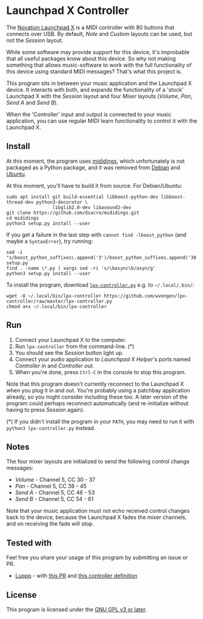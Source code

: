 # Launchpad X Controller

The [Novation Launchpad X](https://novationmusic.com/en/launch/launchpad-x) is a MIDI controller
with 80 buttons that connects over USB. By default, _Note_ and _Custom_ layouts can be used, but
not the _Session_ layout.

While some software may provide support for this device, it's improbable that all useful packages
know about this device. So why not making something that allows music-software to work with the
full functionality of this device using standard MIDI messages? That's what this project is.

This program sits in between your music application and the Launchpad X device. It interacts with
both, and expands the functionality of a 'stock' Launchpad X with the _Session_ layout and four
_Mixer_ layouts (_Volume_, _Pan_, _Send A_ and _Send B_).

When the 'Controller' input and output is connected to your music application, you can use regular
MIDI learn functionality to control it with the Launchpad X.

## Install

At this moment, the program uses [mididings](http://das.nasophon.de/mididings/), which unfortunately
is not packaged as a Python package, and it was removed from
[Debian](https://packages.debian.org/search?keywords=mididings&searchon=names&suite=all&section=all)
and [Ubuntu](https://packages.ubuntu.com/search?keywords=mididings&searchon=names&suite=all&section=all).

At this moment, you'll have to build it from source. For Debian/Ubuntu:

```
sudo apt install git build-essential libboost-python-dev libboost-thread-dev python3-decorator \
                 libglib2.0-dev libasound2-dev
git clone https://github.com/dsacre/mididings.git
cd mididings
python3 setup.py install --user
```

If you get a failure in the last step with `cannot find -lboost_python` (and maybe a `SyntaxError`),
try running:
```
sed -i "s/boost_python_suffixes\.append('3')/boost_python_suffixes.append('38')/"  setup.py
find . -name \*.py | xargs sed -ri 's/\basync\b/asyn/g'
python3 setup.py install --user
```

To install the program, download [`lpx-controller.py`](lpx-controller.py) e.g. to `~/.local/.bin/`:
```
wget -O ~/.local/bin/lpx-controller https://github.com/wvengen/lpx-controller/raw/master/lpx-controller.py
chmod a+x ~/.local/bin/lpx-controller
```

## Run

1. Connect your Launchpad X to the computer.
2. Run `lpx-controller` from the command-line. (*)
3. You should see the _Session_ button light up.
4. Connect your audio application to _Launchpad X Helper_'s ports named _Controller in_ and _Controller out_.
5. When you're done, press `Ctrl-C` in the console to stop this program.

Note that this program doesn't currently reconnect to the Launchpad X when you plug it in and out. You're
probably using a patchbay application already, so you might consider including these too. A later version of
the program could perhaps reconnect automatically (and re-initialize without having to press _Session_ again).

(*) If you didn't install the program in your `PATH`, you may need to run it with `python3 lpx-controller.py`
instead.

## Notes

The four mixer layouts are initialized to send the following control change messages:
- _Volume_ - Channel 5, CC 30 - 37
- _Pan_ - Channel 5, CC 38 - 45
- _Send A_ - Channel 5, CC 46 - 53
- _Send B_ - Channel 5, CC 54 - 61

Note that your music application must not echo received control changes back to the device, because the
Launchpad X fades the mixer channels, and on receiving the fade will stop.

## Tested with

Feel free you share your usage of this program by submitting an issue or PR.

* [Luppp](http://openavproductions.com/luppp/) -
    with [this PR](https://github.com/openAVproductions/openAV-Luppp/pull/310)
    and [this controller definition](https://gist.github.com/wvengen/dd43cc82ad4ef425630fa290c1f2b3e9)

## License

This program is licensed under the [GNU GPL v3 or later](LICENSE.md).
